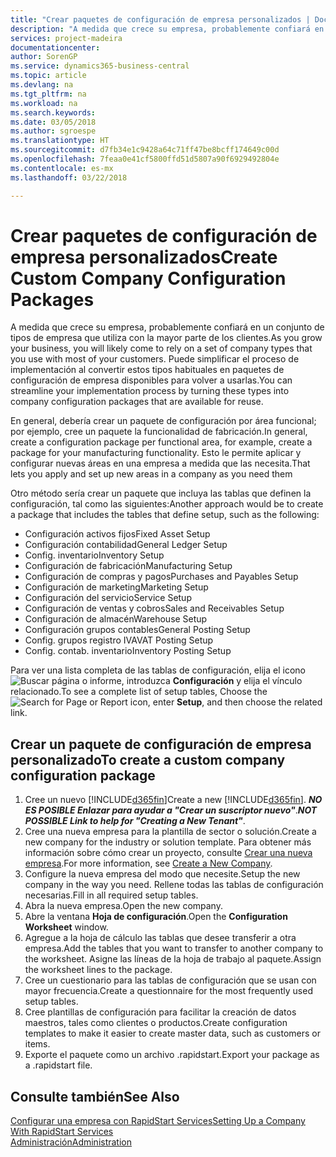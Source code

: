 ```yaml
---
title: "Crear paquetes de configuración de empresa personalizados | Documentos de Microsoft"
description: "A medida que crece su empresa, probablemente confiará en un conjunto de tipos de empresa que utiliza con la mayor parte de los clientes. Puede simplificar el proceso de implementación al convertir estos tipos habituales en paquetes de configuración de empresa disponibles para volver a usarlas."
services: project-madeira
documentationcenter: 
author: SorenGP
ms.service: dynamics365-business-central
ms.topic: article
ms.devlang: na
ms.tgt_pltfrm: na
ms.workload: na
ms.search.keywords: 
ms.date: 03/05/2018
ms.author: sgroespe
ms.translationtype: HT
ms.sourcegitcommit: d7fb34e1c9428a64c71ff47be8bcff174649c00d
ms.openlocfilehash: 7feaa0e41cf5800ffd51d5807a90f6929492804e
ms.contentlocale: es-mx
ms.lasthandoff: 03/22/2018

---
```

# <a name="create-custom-company-configuration-packages"></a><span data-ttu-id="bde23-104">Crear paquetes de configuración de empresa personalizados</span><span class="sxs-lookup"><span data-stu-id="bde23-104">Create Custom Company Configuration Packages</span></span>
<span data-ttu-id="bde23-105">A medida que crece su empresa, probablemente confiará en un conjunto de tipos de empresa que utiliza con la mayor parte de los clientes.</span><span class="sxs-lookup"><span data-stu-id="bde23-105">As you grow your business, you will likely come to rely on a set of company types that you use with most of your customers.</span></span> <span data-ttu-id="bde23-106">Puede simplificar el proceso de implementación al convertir estos tipos habituales en paquetes de configuración de empresa disponibles para volver a usarlas.</span><span class="sxs-lookup"><span data-stu-id="bde23-106">You can streamline your implementation process by turning these types into company configuration packages that are available for reuse.</span></span>  

<span data-ttu-id="bde23-107">En general, debería crear un paquete de configuración por área funcional; por ejemplo, cree un paquete la funcionalidad de fabricación.</span><span class="sxs-lookup"><span data-stu-id="bde23-107">In general, create a configuration package per functional area, for example, create a package for your manufacturing functionality.</span></span> <span data-ttu-id="bde23-108">Esto le permite aplicar y configurar nuevas áreas en una empresa a medida que las necesita.</span><span class="sxs-lookup"><span data-stu-id="bde23-108">That lets you apply and set up new areas in a company as you need them</span></span>  

<span data-ttu-id="bde23-109">Otro método sería crear un paquete que incluya las tablas que definen la configuración, tal como las siguientes:</span><span class="sxs-lookup"><span data-stu-id="bde23-109">Another approach would be to create a package that includes the tables that define setup, such as the following:</span></span>  

-   <span data-ttu-id="bde23-110">Configuración activos fijos</span><span class="sxs-lookup"><span data-stu-id="bde23-110">Fixed Asset Setup</span></span>  
-   <span data-ttu-id="bde23-111">Configuración contabilidad</span><span class="sxs-lookup"><span data-stu-id="bde23-111">General Ledger Setup</span></span>  
-   <span data-ttu-id="bde23-112">Config. inventario</span><span class="sxs-lookup"><span data-stu-id="bde23-112">Inventory Setup</span></span>  
-   <span data-ttu-id="bde23-113">Configuración de fabricación</span><span class="sxs-lookup"><span data-stu-id="bde23-113">Manufacturing Setup</span></span>  
-   <span data-ttu-id="bde23-114">Configuración de compras y pagos</span><span class="sxs-lookup"><span data-stu-id="bde23-114">Purchases and Payables Setup</span></span>  
-   <span data-ttu-id="bde23-115">Configuración de marketing</span><span class="sxs-lookup"><span data-stu-id="bde23-115">Marketing Setup</span></span>  
-   <span data-ttu-id="bde23-116">Configuración del servicio</span><span class="sxs-lookup"><span data-stu-id="bde23-116">Service Setup</span></span>  
-   <span data-ttu-id="bde23-117">Configuración de ventas y cobros</span><span class="sxs-lookup"><span data-stu-id="bde23-117">Sales and Receivables Setup</span></span>  
-   <span data-ttu-id="bde23-118">Configuración de almacén</span><span class="sxs-lookup"><span data-stu-id="bde23-118">Warehouse Setup</span></span>  
-   <span data-ttu-id="bde23-119">Configuración grupos contables</span><span class="sxs-lookup"><span data-stu-id="bde23-119">General Posting Setup</span></span>  
-   <span data-ttu-id="bde23-120">Config. grupos registro IVA</span><span class="sxs-lookup"><span data-stu-id="bde23-120">VAT Posting Setup</span></span>  
-   <span data-ttu-id="bde23-121">Config. contab. inventario</span><span class="sxs-lookup"><span data-stu-id="bde23-121">Inventory Posting Setup</span></span>  

<span data-ttu-id="bde23-122">Para ver una lista completa de las tablas de configuración, elija el icono ![Buscar página o informe](media/ui-search/search_small.png "icono Buscar página o informe"), introduzca **Configuración** y elija el vínculo relacionado.</span><span class="sxs-lookup"><span data-stu-id="bde23-122">To see a complete list of setup tables, Choose the ![Search for Page or Report](media/ui-search/search_small.png "Search for Page or Report icon") icon, enter **Setup**, and then choose the related link.</span></span>  

## <a name="to-create-a-custom-company-configuration-package"></a><span data-ttu-id="bde23-123">Crear un paquete de configuración de empresa personalizado</span><span class="sxs-lookup"><span data-stu-id="bde23-123">To create a custom company configuration package</span></span>  
1.  <span data-ttu-id="bde23-124">Cree un nuevo [!INCLUDE[d365fin](includes/d365fin_md.md)]</span><span class="sxs-lookup"><span data-stu-id="bde23-124">Create a new [!INCLUDE[d365fin](includes/d365fin_md.md)].</span></span> <span data-ttu-id="bde23-125">***NO ES POSIBLE Enlazar para ayudar a "Crear un suscriptor nuevo"***.</span><span class="sxs-lookup"><span data-stu-id="bde23-125">***NOT POSSIBLE Link to help for "Creating a New Tenant"***.</span></span>   
2.  <span data-ttu-id="bde23-126">Cree una nueva empresa para la plantilla de sector o solución.</span><span class="sxs-lookup"><span data-stu-id="bde23-126">Create a new company for the industry or solution template.</span></span> <span data-ttu-id="bde23-127">Para obtener más información sobre cómo crear un proyecto, consulte [Crear una nueva empresa](admin-how-to-create-a-new-company.md).</span><span class="sxs-lookup"><span data-stu-id="bde23-127">For more information, see [Create a New Company](admin-how-to-create-a-new-company.md).</span></span>  
3.  <span data-ttu-id="bde23-128">Configure la nueva empresa del modo que necesite.</span><span class="sxs-lookup"><span data-stu-id="bde23-128">Setup the new company in the way you need.</span></span> <span data-ttu-id="bde23-129">Rellene todas las tablas de configuración necesarias.</span><span class="sxs-lookup"><span data-stu-id="bde23-129">Fill in all required setup tables.</span></span>  
4.  <span data-ttu-id="bde23-130">Abra la nueva empresa.</span><span class="sxs-lookup"><span data-stu-id="bde23-130">Open the new company.</span></span>
5. <span data-ttu-id="bde23-131">Abre la ventana **Hoja de configuración**.</span><span class="sxs-lookup"><span data-stu-id="bde23-131">Open the **Configuration Worksheet** window.</span></span>  
6.  <span data-ttu-id="bde23-132">Agregue a la hoja de cálculo las tablas que desee transferir a otra empresa.</span><span class="sxs-lookup"><span data-stu-id="bde23-132">Add the tables that you want to transfer to another company to the worksheet.</span></span> <span data-ttu-id="bde23-133">Asigne las líneas de la hoja de trabajo al paquete.</span><span class="sxs-lookup"><span data-stu-id="bde23-133">Assign the worksheet lines to the package.</span></span>  
7.  <span data-ttu-id="bde23-134">Cree un cuestionario para las tablas de configuración que se usan con mayor frecuencia.</span><span class="sxs-lookup"><span data-stu-id="bde23-134">Create a questionnaire for the most frequently used setup tables.</span></span>  
8.  <span data-ttu-id="bde23-135">Cree plantillas de configuración para facilitar la creación de datos maestros, tales como clientes o productos.</span><span class="sxs-lookup"><span data-stu-id="bde23-135">Create configuration templates to make it easier to create master data, such as customers or items.</span></span>  
9.  <span data-ttu-id="bde23-136">Exporte el paquete como un archivo .rapidstart.</span><span class="sxs-lookup"><span data-stu-id="bde23-136">Export your package as a .rapidstart file.</span></span>  

## <a name="see-also"></a><span data-ttu-id="bde23-137">Consulte también</span><span class="sxs-lookup"><span data-stu-id="bde23-137">See Also</span></span>  
[<span data-ttu-id="bde23-138">Configurar una empresa con RapidStart Services</span><span class="sxs-lookup"><span data-stu-id="bde23-138">Setting Up a Company With RapidStart Services</span></span>](admin-set-up-a-company-with-rapidstart.md)  
[<span data-ttu-id="bde23-139">Administración</span><span class="sxs-lookup"><span data-stu-id="bde23-139">Administration</span></span>](admin-setup-and-administration.md)

